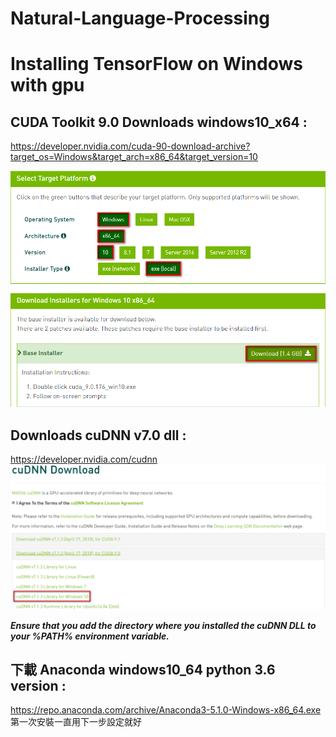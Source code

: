 # Natural-Language-Processing
# Installing TensorFlow on Windows with gpu

## CUDA Toolkit 9.0 Downloads windows10_x64 :<br/> ##
https://developer.nvidia.com/cuda-90-download-archive?target_os=Windows&target_arch=x86_64&target_version=10<br/>

![](https://github.com/Tai-liang-Zhou/Natural-Language-Processing/blob/master/2018-05-10_144237.png)


## Downloads cuDNN v7.0 dll :<br/> ##
https://developer.nvidia.com/cudnn
![](https://github.com/Tai-liang-Zhou/Natural-Language-Processing/blob/master/2018-05-10_150151.png)

***Ensure that you add the directory where you installed the cuDNN DLL to your %PATH% environment variable.***


## 下載 Anaconda windows10_64 python 3.6 version :<br/> ##
https://repo.anaconda.com/archive/Anaconda3-5.1.0-Windows-x86_64.exe
第一次安裝一直用下一步設定就好
